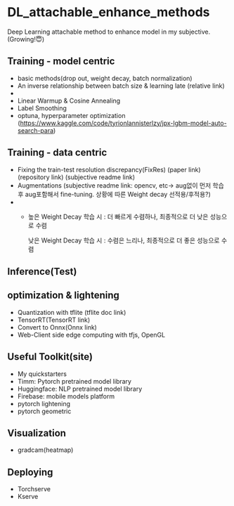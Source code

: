 # DL_attachable_enhance_methods
Deep Learning attachable method to enhance model in my subjective. (Growing!😇)


## Training - model centric
- basic methods(drop out, weight decay, batch normalization) 
- An inverse relationship between batch size & learning late (relative link)
- 
- Linear Warmup & Cosine Annealing 
- Label Smoothing
- optuna, hyperparameter optimization (https://www.kaggle.com/code/tyrionlannisterlzy/jpx-lgbm-model-auto-search-para)

## Training - data centric
- Fixing the train-test resolution discrepancy(FixRes) (paper link) (repository link) (subjective readme link)
- Augmentations (subjective readme link: opencv, etc-> aug없이 먼저 학습 후 aug포함해서 fine-tuning. 상황에 따른 Weight decay 선적용/후적용?)
- - 높은 Weight Decay 학습 시 : 더 빠르게 수렴하나, 최종적으로 더 낮은 성능으로 수렴 

      낮은 Weight Decay 학습 시 : 수렴은 느리나, 최종적으로 더 좋은 성능으로 수렴

## Inference(Test)

## optimization & lightening
- Quantization with tflite (tflite doc link)
- TensorRT(TensorRT link)
- Convert to Onnx(Onnx link)
- Web-Client side edge computing with tfjs, OpenGL

## Useful Toolkit(site)
- My quickstarters
- Timm: Pytorch pretrained model library
- Huggingface: NLP pretrained model library
- Firebase: mobile models platform
- pytorch lightening
- pytorch geometric

## Visualization
- gradcam(heatmap)

## Deploying
- Torchserve
- Kserve

